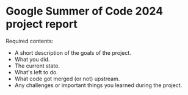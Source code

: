 # Google Summer of Code 2024 project report

Required contents:
- A short description of the goals of the project.
- What you did.
- The current state.
- What's left to do.
- What code got merged (or not) upstream.
- Any challenges or important things you learned during the project.
